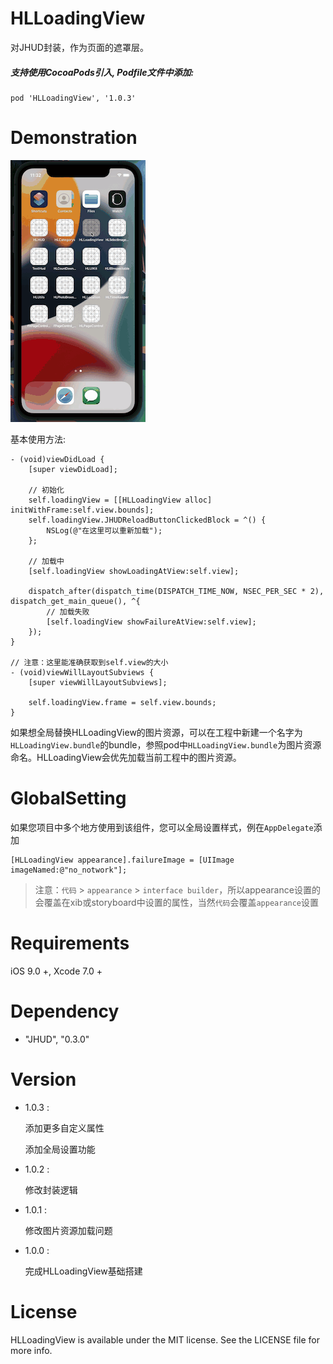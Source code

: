 # HLLoadingView
对JHUD封装，作为页面的遮罩层。

##### 支持使用CocoaPods引入, Podfile文件中添加:

``` objc
pod 'HLLoadingView', '1.0.3'
```
# Demonstration
![image](https://github.com/huangchangweng/HLLoadingView/blob/main/QQ20220610-113300.gif)

基本使用方法:<p>

``` objc
- (void)viewDidLoad {
    [super viewDidLoad];
    
    // 初始化
    self.loadingView = [[HLLoadingView alloc] initWithFrame:self.view.bounds];
    self.loadingView.JHUDReloadButtonClickedBlock = ^() {
        NSLog(@"在这里可以重新加载");
    };
    
    // 加载中
    [self.loadingView showLoadingAtView:self.view];
  
    dispatch_after(dispatch_time(DISPATCH_TIME_NOW, NSEC_PER_SEC * 2), dispatch_get_main_queue(), ^{
        // 加载失败
        [self.loadingView showFailureAtView:self.view];
    });
}

// 注意：这里能准确获取到self.view的大小
- (void)viewWillLayoutSubviews {
    [super viewWillLayoutSubviews];
    
    self.loadingView.frame = self.view.bounds;
}
```
如果想全局替换HLLoadingView的图片资源，可以在工程中新建一个名字为`HLLoadingView.bundle`的bundle，参照pod中`HLLoadingView.bundle`为图片资源命名。HLLoadingView会优先加载当前工程中的图片资源。

# GlobalSetting

如果您项目中多个地方使用到该组件，您可以全局设置样式，例在`AppDelegate`添加

``` objc
[HLLoadingView appearance].failureImage = [UIImage imageNamed:@"no_notwork"];
```

> 注意：`代码` > `appearance` > `interface builder`，所以appearance设置的会覆盖在xib或storyboard中设置的属性，当然`代码`会覆盖`appearance`设置

# Requirements

iOS 9.0 +, Xcode 7.0 +

# Dependency

- "JHUD", "0.3.0"

# Version

* 1.0.3 :

  添加更多自定义属性
  
  添加全局设置功能
  
* 1.0.2 :

  修改封装逻辑
  
* 1.0.1 :

  修改图片资源加载问题
  
* 1.0.0 :

  完成HLLoadingView基础搭建

# License
HLLoadingView is available under the MIT license. See the LICENSE file for more info.
